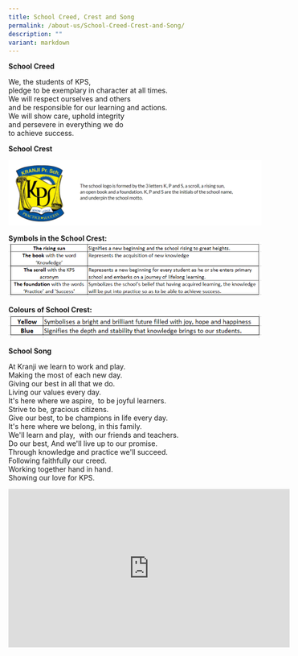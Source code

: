 ```yaml
---
title: School Creed, Crest and Song
permalink: /about-us/School-Creed-Crest-and-Song/
description: ""
variant: markdown
---
```

**School Creed**  
  
We, the students of KPS,<br>
pledge to be exemplary in character at all times.  
We will respect ourselves and others  
and be responsible for our learning and actions.  
We will show care, uphold integrity  
and persevere in everything we do  
to achieve success.  
  
**School Crest**

![](/images/About%20Us/School%20Creed,%20Crest%20and%20Song/S01.png)

**Symbols in the School Crest:**
![](/images/About%20Us/School%20Creed,%20Crest%20and%20Song/Symbols.png)

**Colours of School Crest:**
![](/images/About%20Us/School%20Creed,%20Crest%20and%20Song/color.png)

**School Song**&nbsp;

At Kranji we learn to work and play.&nbsp;<br>Making the most of each new day.<br>Giving our best in all that we do.<br>Living our values every day.<br>It's here where we aspire,&nbsp; to be joyful learners.<br>
Strive to be, gracious citizens.<br>
Give our best, to be champions in life every day.<br>
It's here where we belong, in this family.<br>
We'll learn and play,&nbsp; with our friends and teachers.<br>
Do our best, And we'll live up to our promise.<br>
Through knowledge and practice we'll succeed.<br>
Following faithfully our creed.<br>
Working together hand in hand.<br>
Showing our love for KPS.

<iframe allowfullscreen="" allow="accelerometer; autoplay; clipboard-write; encrypted-media; gyroscope; picture-in-picture; web-share" frameborder="0" title="YouTube video player" src="https://www.youtube.com/embed/d5hkj_sgJLA?si=YOI4faymcNRfYho7" height="315" width="560"></iframe>
